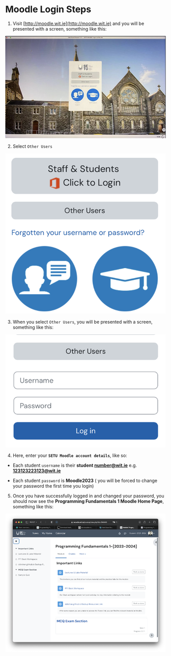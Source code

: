 # Moodle Login Steps

1. Visit [http://moodle.wit.ie](http://moodle.wit.ie) and you will be presented with a screen, something like this:

![Moodle Login](./img/moodle.png)

2. Select `Other Users`

![Moodle Login](./img/main.png)

3. When you select `Other Users`, you will be presented with a screen, something like this:

![Moodle Login](./img/otherusers.png)

4. Here, enter your **`SETU Moodle account details`**, like so:

- Each student `username` is their **student number@wit.ie**  e.g. **123123223123@wit.ie**

- Each student `password` is **Moodle2023** ( you will be forced to change your password the first time you login)

5. Once you have successfully logged in and changed your password, you should now see the **Programming Fundamentals 1 Moodle Home Page**, something like this:

![Moodle Login](./img/pf1.png)
